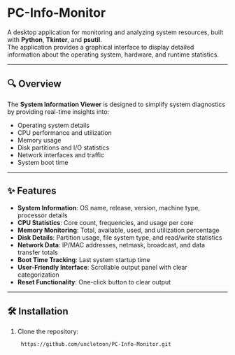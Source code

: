 ﻿# PC-Info-Monitor


A desktop application for monitoring and analyzing system resources, built with **Python**, **Tkinter**, and **psutil**.  
The application provides a graphical interface to display detailed information about the operating system, hardware, and runtime statistics.

---

## 🔍 Overview

The **System Information Viewer** is designed to simplify system diagnostics by providing real-time insights into:

- Operating system details  
- CPU performance and utilization  
- Memory usage  
- Disk partitions and I/O statistics  
- Network interfaces and traffic  
- System boot time  

---

## ✨ Features

- **System Information**: OS name, release, version, machine type, processor details  
- **CPU Statistics**: Core count, frequencies, and usage per core  
- **Memory Monitoring**: Total, available, used, and utilization percentage  
- **Disk Details**: Partition usage, file system type, and read/write statistics  
- **Network Data**: IP/MAC addresses, netmask, broadcast, and data transfer totals  
- **Boot Time Tracking**: Last system startup time  
- **User-Friendly Interface**: Scrollable output panel with clear categorization  
- **Reset Functionality**: One-click button to clear output  

---

## 🛠 Installation

1. Clone the repository:
   ```bash
    https://github.com/uncletoon/PC-Info-Monitor.git

